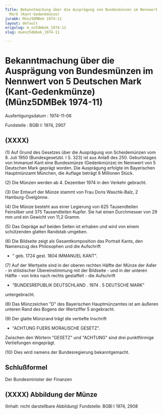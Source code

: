 ```yaml
---
Title: Bekanntmachung über die Ausprägung von Bundesmünzen im Nennwert von 5 Deutschen
  Mark (Kant-Gedenkmünze)
jurabk: Münz5DMBek 1974-11
layout: default
origslug: m_nz5dmbek_1974-11
slug: muenz5dmbek_1974-11

---
```


# Bekanntmachung über die Ausprägung von Bundesmünzen im Nennwert von 5 Deutschen Mark (Kant-Gedenkmünze) (Münz5DMBek 1974-11)

Ausfertigungsdatum
:   1974-11-06

Fundstelle
:   BGBl I: 1974, 2907



## (XXXX)

(1) Auf Grund des Gesetzes über die Ausprägung von Scheidemünzen vom 8. Juli 1950 (Bundesgesetzbl. I S. 323) ist aus Anlaß des 250. Geburtstages von Immanuel Kant eine Bundesmünze (Gedenkmünze) im Nennwert von 5 Deutschen Mark geprägt worden. Die Ausprägung erfolgte im Bayerischen Hauptmünzamt München, die Auflage beträgt 8 Millionen Stück.

(2) Die Münzen werden ab 4. Dezember 1974 in den Verkehr gebracht.

(3) Der Entwurf der Münze stammt von Frau Doris Waschk-Balz, 2 Hamburg-Övelgönne.

(4) Die Münze besteht aus einer Legierung von 625 Tausendteilen Feinsilber und 375 Tausendteilen Kupfer. Sie hat einen Durchmesser von 29 mm und ein Gewicht von 11,2 Gramm.

(5) Das Gepräge auf beiden Seiten ist erhaben und wird von einem schützenden glatten Randstab umgeben.

(6) Die Bildseite zeigt als Gesamtkomposition das Portrait Kants, den Namenszug des Philosophen und die Aufschrift

*   "
    geb. 1724
    gest. 1804 IMMANUEL KANT".



(7) Auf der Wertseite sind in der oberen rechten Hälfte der Münze der Adler - in stilistischer Übereinstimmung mit der Bildseite - und in der unteren Hälfte - von links nach rechts gestaffelt - die Aufschrift

*   "BUNDESREPUBLIK DEUTSCHLAND . 1974 . 5 DEUTSCHE MARK"



untergebracht.

(8) Das Münzzeichen "D" des Bayerischen Hauptmünzamtes ist am äußeren unteren Rand des Bogens der Wertziffer 5 angebracht.

(9) Der glatte Münzrand trägt die vertiefte Inschrift

*   "ACHTUNG FUERS MORALISCHE GESETZ".



Zwischen den Wörtern "GESETZ" und "ACHTUNG" sind drei punktförmige Vertiefungen eingeprägt.

(10) Dies wird namens der Bundesregierung bekanntgemacht.


## Schlußformel

Der Bundesminister der Finanzen


## (XXXX) Abbildung der Münze

(Inhalt: nicht darstellbare Abbildung)
Fundstelle: BGBl I 1974, 2908


